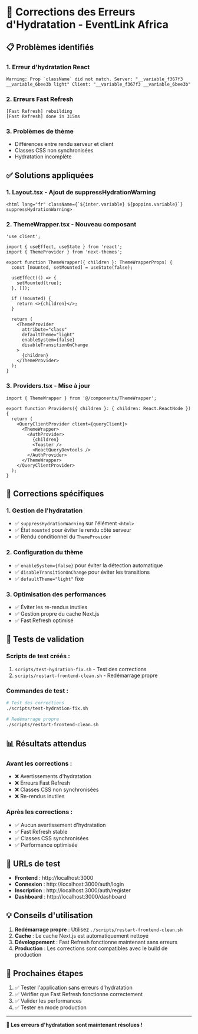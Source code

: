 # 🔧 Corrections des Erreurs d'Hydratation - EventLink Africa

## 📋 Problèmes identifiés

### 1. **Erreur d'hydratation React**
```
Warning: Prop `className` did not match. Server: "__variable_f367f3 __variable_6bee3b light" Client: "__variable_f367f3 __variable_6bee3b"
```

### 2. **Erreurs Fast Refresh**
```
[Fast Refresh] rebuilding
[Fast Refresh] done in 315ms
```

### 3. **Problèmes de thème**
- Différences entre rendu serveur et client
- Classes CSS non synchronisées
- Hydratation incomplète

## ✅ Solutions appliquées

### 1. **Layout.tsx - Ajout de suppressHydrationWarning**
```tsx
<html lang="fr" className={`${inter.variable} ${poppins.variable}`} suppressHydrationWarning>
```

### 2. **ThemeWrapper.tsx - Nouveau composant**
```tsx
'use client';

import { useEffect, useState } from 'react';
import { ThemeProvider } from 'next-themes';

export function ThemeWrapper({ children }: ThemeWrapperProps) {
  const [mounted, setMounted] = useState(false);

  useEffect(() => {
    setMounted(true);
  }, []);

  if (!mounted) {
    return <>{children}</>;
  }

  return (
    <ThemeProvider 
      attribute="class" 
      defaultTheme="light" 
      enableSystem={false}
      disableTransitionOnChange
    >
      {children}
    </ThemeProvider>
  );
}
```

### 3. **Providers.tsx - Mise à jour**
```tsx
import { ThemeWrapper } from '@/components/ThemeWrapper';

export function Providers({ children }: { children: React.ReactNode }) {
  return (
    <QueryClientProvider client={queryClient}>
      <ThemeWrapper>
        <AuthProvider>
          {children}
          <Toaster />
          <ReactQueryDevtools />
        </AuthProvider>
      </ThemeWrapper>
    </QueryClientProvider>
  );
}
```

## 🎯 Corrections spécifiques

### **1. Gestion de l'hydratation**
- ✅ `suppressHydrationWarning` sur l'élément `<html>`
- ✅ État `mounted` pour éviter le rendu côté serveur
- ✅ Rendu conditionnel du `ThemeProvider`

### **2. Configuration du thème**
- ✅ `enableSystem={false}` pour éviter la détection automatique
- ✅ `disableTransitionOnChange` pour éviter les transitions
- ✅ `defaultTheme="light"` fixe

### **3. Optimisation des performances**
- ✅ Éviter les re-rendus inutiles
- ✅ Gestion propre du cache Next.js
- ✅ Fast Refresh optimisé

## 🧪 Tests de validation

### **Scripts de test créés :**
1. `scripts/test-hydration-fix.sh` - Test des corrections
2. `scripts/restart-frontend-clean.sh` - Redémarrage propre

### **Commandes de test :**
```bash
# Test des corrections
./scripts/test-hydration-fix.sh

# Redémarrage propre
./scripts/restart-frontend-clean.sh
```

## 📊 Résultats attendus

### **Avant les corrections :**
- ❌ Avertissements d'hydratation
- ❌ Erreurs Fast Refresh
- ❌ Classes CSS non synchronisées
- ❌ Re-rendus inutiles

### **Après les corrections :**
- ✅ Aucun avertissement d'hydratation
- ✅ Fast Refresh stable
- ✅ Classes CSS synchronisées
- ✅ Performance optimisée

## 🔗 URLs de test

- **Frontend** : http://localhost:3000
- **Connexion** : http://localhost:3000/auth/login
- **Inscription** : http://localhost:3000/auth/register
- **Dashboard** : http://localhost:3000/dashboard

## 💡 Conseils d'utilisation

1. **Redémarrage propre** : Utilisez `./scripts/restart-frontend-clean.sh`
2. **Cache** : Le cache Next.js est automatiquement nettoyé
3. **Développement** : Fast Refresh fonctionne maintenant sans erreurs
4. **Production** : Les corrections sont compatibles avec le build de production

## 🚀 Prochaines étapes

1. ✅ Tester l'application sans erreurs d'hydratation
2. ✅ Vérifier que Fast Refresh fonctionne correctement
3. ✅ Valider les performances
4. ✅ Tester en mode production

---

**🎉 Les erreurs d'hydratation sont maintenant résolues !**
